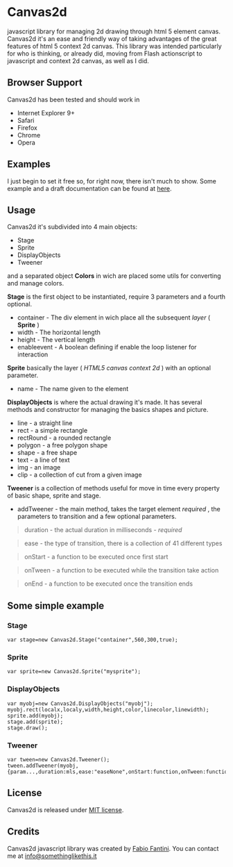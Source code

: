 Canvas2d
========
javascript library for managing 2d drawing through html 5 element canvas.
Canvas2d it's an ease and friendly way of taking advantages of the great features of html 5 context 2d canvas. This library was intended particularly for who is thinking, or already did, moving from Flash actionscript to javascript and context 2d canvas, as well as I did.

Browser Support
--------

Canvas2d has been tested and should work in
- Internet Explorer 9+
- Safari
- Firefox
- Chrome
- Opera

Examples
--------

I just begin to set it free so, for right now, there isn't much to show. Some example and a draft documentation can be found at [here](http://www.somethinglikethis.it/canvas2d/).

Usage
--------

Canvas2d it's subdivided into 4 main objects:
* Stage
* Sprite
* DisplayObjects
* Tweener 

and a separated object **Colors** in wich are placed some utils for converting and manage colors.

**Stage** is the first object to be instantiated, require 3 parameters and a fourth optional.

* container - The div element in wich place all the subsequent _layer_ ( **Sprite** )
* width - The horizontal length
* height - The vertical length
* enableevent - A boolean defining if enable the loop listener for interaction

**Sprite** basically the layer ( _HTML5 canvas context 2d_ ) with an optional parameter.

* name - The name given to the element

**DisplayObjects** is where the actual drawing it's made. It has several methods and constructor for managing the basics shapes and picture.

* line - a straight line
* rect - a simple rectangle
* rectRound - a rounded rectangle
* polygon - a free polygon shape
* shape - a free shape
* text - a line of text
* img - an image
* clip - a collection of cut from a given image

**Tweener** is a collection of methods useful for move in time every property of basic shape, sprite and stage.

* addTweener - the main method, takes the target element _required_ , the parameters to transition and a few optional parameters.

> duration - the actual duration in milliseconds - *required*

> ease - the type of transition, there is a collection of 41 different types

> onStart - a function to be executed once first start

> onTween - a function to be executed while the transition take action

> onEnd - a function to be executed once the transition ends



## Some simple example

### Stage
```
var stage=new Canvas2d.Stage("container",560,300,true);
```

### Sprite
```
var sprite=new Canvas2d.Sprite("mysprite");
```

### DisplayObjects
```
var myobj=new Canvas2d.DisplayObjects("myobj");
myobj.rect(localx,localy,width,height,color,linecolor,linewidth);
sprite.add(myobj);
stage.add(sprite);
stage.draw();
```

### Tweener
```
var tween=new Canvas2d.Tweener();
tween.addTweener(myobj,{param...,duration:mls,ease:"easeNone",onStart:function,onTween:function,onEnd:function});
```
				
License
-------
Canvas2d is released under [MIT license](http://opensource.org/licenses/mit-license.php).

Credits
-------
Canvas2d javascript library was created by [Fabio Fantini](https://github.com/elbatico1/Canvas2d). You can contact me at [info@somethinglikethis.it](mailto:info@somethinglikethis.it)